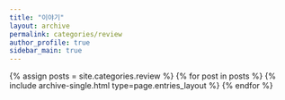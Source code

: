 ```yaml
---
title: "이야기"
layout: archive
permalink: categories/review
author_profile: true
sidebar_main: true
---
```


{% assign posts = site.categories.review %}
{% for post in posts %} {% include archive-single.html type=page.entries_layout %} {% endfor %}